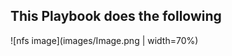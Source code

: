 ## This Playbook does the following

<!-- img src="images/Image.png" with="50%" -->

![nfs image](images/Image.png | width=70%)
